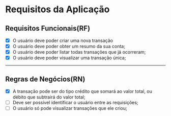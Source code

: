 # Requisitos da Aplicação

## Requisitos Funcionais(RF)

- [X] O usuário deve poder criar uma nova transação
- [X] O usuário deve poder obter um resumo da sua conta;
- [X] O usuário deve poder listar todas transações que já ocorreram;
- [X] O usuário deve poder visualizar uma transação única;

---

## Regras de Negócios(RN)

- [X] A transação pode ser do tipo crédito que somará ao valor total, ou débito que subtrairá do valor total;
- [ ] Deve ser possível identificar o usuário entre as requisições;
- [ ] O usuário só pode visualizar transações que ele criou;
